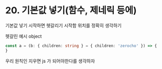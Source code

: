 # 20. 기본값 넣기(함수, 제네릭 등에)

기본값 넣기 시작하면 헷갈리기 시작함 위치를 정확히 생각하기



헷갈린 예시 object

```typescript
const a = (b: { children: string } = { children: 'zerocho' }) => {
}
```

우리 원칙인 지우면 js 가 되어야한다를 생각하자



